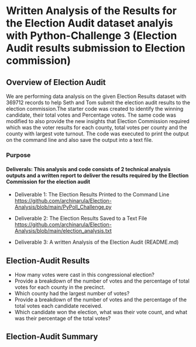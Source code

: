 # Written Analysis of the Results for the Election Audit dataset analyis with Python-Challenge 3 (Election Audit results submission to Election commission)

## Overview of Election Audit
We are performing data analysis on the given Election Results dataset with 369712 records to help Seth and Tom submit the election audit results to the election commission.The starter code was created to identify the winning candidate, their total votes and Percentage votes. The same code was modified to also provide the new insights that Election Commission required which was the voter results for each county, total votes per county and the county with largest vote turnout. The code was executed to print the output on the command line and also save the output into a text file.

### Purpose
#### Deliverals: This analysis and code consists of 2 technical analysis outputs and a written report to deliver the results required by the Election Commission for the election audit
- Deliverable 1: The Election Results Printed to the Command Line
https://github.com/archinarula/Election-Analysis/blob/main/PyPoll_Challenge.py

- Deliverable 2: The Election Results Saved to a Text File
https://github.com/archinarula/Election-Analysis/blob/main/election_analysis.txt

- Deliverable 3: A written Analysis of the Election Audit (README.md)



## Election-Audit Results
- How many votes were cast in this congressional election?
- Provide a breakdown of the number of votes and the percentage of total votes for each county in the precinct.
- Which county had the largest number of votes?
- Provide a breakdown of the number of votes and the percentage of the total votes each candidate received.
- Which candidate won the election, what was their vote count, and what was their percentage of the total votes?

## Election-Audit Summary




